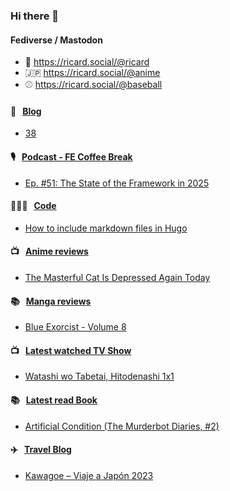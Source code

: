 ### Hi there 👋

#### Fediverse / Mastodon

- 🐘 https://ricard.social/@ricard
- 🇯🇵 https://ricard.social/@anime
- ⚾️ https://ricard.social/@baseball

#### 📝 &nbsp;&nbsp;[Blog](https://ricard.blog)

- [38](https://ricard.blog/personal/38/)

#### 🎙 &nbsp;&nbsp;[Podcast - FE Coffee Break](https://frontend.coffee)

- [Ep. #51: The State of the Framework in 2025](https://share.transistor.fm/s/c8c83bae)

#### 👨🏻‍💻 &nbsp;&nbsp;[Code](https://ricard.dev)

- [How to include markdown files in Hugo](https://ricard.dev/how-to-include-markdown-files-in-hugo/)

#### 📺 &nbsp;&nbsp;[Anime reviews](https://anime.ricard.blog)

- [The Masterful Cat Is Depressed Again Today](https://anime.ricard.blog/reviews/the-masterful-cat-is-depressed-again-today/)

#### 📚 &nbsp;&nbsp;[Manga reviews](https://anime.ricard.blog)

- [Blue Exorcist - Volume 8](https://manga.ricard.blog/reviews/blue-exorcist/volume/8/)

#### 📺 &nbsp;&nbsp;[Latest watched TV Show](https://quicoto.github.io/reviews/tv-shows)

- [Watashi wo Tabetai, Hitodenashi 1x1](https://quicoto.github.io/reviews/tv-shows/watashi-wo-tabetai-hitodenashi/1x1)

#### 📚 &nbsp;&nbsp;[Latest read Book](https://ricard.blog/books/)

- [Artificial Condition (The Murderbot Diaries, #2)](https://www.goodreads.com/review/show/3206567106?utm_medium=api&amp;utm_source=rss)

#### ✈️ &nbsp;&nbsp;[Travel Blog](https://www.quicoto.com/)

- [Kawagoe – Viaje a Japón 2023](https://www.quicoto.com/kawagoe-viaje-a-japon-2023/)
